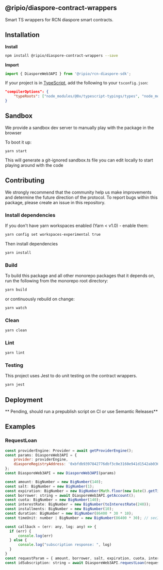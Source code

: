 ## @ripio/diaspore-contract-wrappers

Smart TS wrappers for RCN diaspore smart contracts.

## Installation

**Install**

```bash
npm install @ripio/diaspore-contract-wrappers --save
```

**Import**

```javascript
import { DiasporeWeb3API } from '@ripio/rcn-diaspore-sdk';
```

If your project is in [TypeScript](https://www.typescriptlang.org/), add the following to your `tsconfig.json`:

```json
"compilerOptions": {
    "typeRoots": ["node_modules/@0x/typescript-typings/types", "node_modules/@types"],
}
```

## Sandbox

We provide a sandbox dev server to manually play with the package in the browser

To boot it up:

```
yarn start
```

This will generate a git-ignored sandbox.ts file you can edit locally
to start playing around with the code

## Contributing

We strongly recommend that the community help us make improvements and determine the future direction of the protocol. To report bugs within this package, please create an issue in this repository.

### Install dependencies

If you don't have yarn workspaces enabled (Yarn < v1.0) - enable them:

```bash
yarn config set workspaces-experimental true
```

Then install dependencies

```bash
yarn install
```

### Build

To build this package and all other monorepo packages that it depends on, run the following from the monorepo root directory:

```bash
yarn build
```

or continuously rebuild on change:

```bash
yarn watch
```

### Clean

```bash
yarn clean
```

### Lint

```bash
yarn lint
```

### Testing

This project uses Jest to do unit testing on the contract wrappers.

```bash
yarn jest
```

## Deployment

** Pending, should run a prepublish script on CI or use Semantic Releases**


## Examples

### RequestLoan

```js
const providerEngine: Provider = await getProviderEngine();
const params: DiasporeWeb3API = {
    provider: providerEngine,
    diasporeRegistryAddress: '0xbfdb9397842776dbf3c0e3160e941d1542ab0365',
};
const DiasporeWeb3API = new DiasporeWeb3API(params)

const amount: BigNumber = new BigNumber(140);
const salt: BigNumber = new BigNumber(1);
const expiration: BigNumber = new BigNumber(Math.floor(new Date().getTime() + 86400 * 365));
const borrower: string = await DiasporeWeb3API.getAccount();
const cuota: BigNumber = new BigNumber(140);
const interestRate: BigNumber = new BigNumber(toInterestRate(240));
const installments: BigNumber = new BigNumber(10);
const duration: BigNumber = new BigNumber(86400 * 30 * 10);
const timeUnit: number | BigNumber = new BigNumber(86400 * 30); // secInDay * secInMonth

const callback = (err: any, log: any) => {
  if (err) {
      console.log(err)
  } else {
      console.log("subscription response: ", log)
  }
}
const requestParam = { amount, borrower, salt, expiration, cuota, interestRate, installments, duration, timeUnit, callback }
const idSubscription: string = await DiasporeWeb3API.requestLoan(requestParam);

```